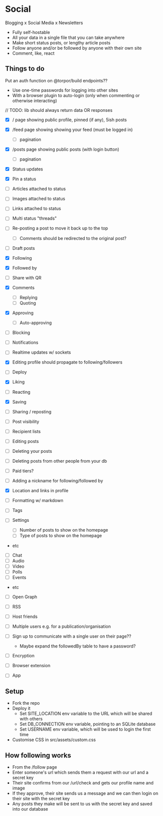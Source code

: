 # Social

Blogging x Social Media x Newsletters

- Fully self-hostable
- All your data in a single file that you can take anywhere
- Make short status posts, or lengthy article posts
- Follow anyone and/or be followed by anyone with their own site
- Comment, like, react

## Things to do

Put an auth function on @torpor/build endpoints??

- Use one-time passwords for logging into other sites
- With a browser plugin to auto-login (only when commenting or otherwise interacting)

// TODO: lib should always return data OR responses

- [x] / page showing public profile, pinned (if any), 5ish posts
- [x] /feed page showing showing your feed (must be logged in)
  - [ ] pagination
- [x] /posts page showing public posts (with login button)
  - [ ] pagination
- [x] Status updates
- [x] Pin a status
- [ ] Articles attached to status
- [ ] Images attached to status
- [ ] Links attached to status
- [ ] Multi status "threads"
- [ ] Re-posting a post to move it back up to the top
  - [ ] Comments should be redirected to the original post?
- [ ] Draft posts
- [x] Following
- [x] Followed by
- [ ] Share with QR
- [x] Comments
  - [ ] Replying
  - [ ] Quoting
- [x] Approving
  - [ ] Auto-approving
- [ ] Blocking
- [ ] Notifications
- [ ] Realtime updates w/ sockets
- [x] Editing profile should propagate to following/followers
- [ ] Deploy

- [x] Liking
- [ ] Reacting
- [x] Saving
- [ ] Sharing / reposting
- [ ] Post visibility
- [ ] Recipient lists
- [ ] Editing posts
- [ ] Deleting your posts
- [ ] Deleting posts from other people from your db
- [ ] Paid tiers?
- [ ] Adding a nickname for following/followed by
- [x] Location and links in profile
- [ ] Formatting w/ markdown
- [ ] Tags
- [ ] Settings
  - [ ] Number of posts to show on the homepage
  - [ ] Type of posts to show on the homepage
- etc

- [ ] Chat
- [ ] Audio
- [ ] Video
- [ ] Polls
- [ ] Events
- etc

- [ ] Open Graph
- [ ] RSS
- [ ] Host friends
- [ ] Multiple users e.g. for a publication/organisation
- [ ] Sign up to communicate with a single user on their page??
  - Maybe expand the followedBy table to have a password?
- [ ] Encryption

- [ ] Browser extension

- [ ] App

## Setup

- Fork the repo
- Deploy it
  - Set SITE_LOCATION env variable to the URL which will be shared with others
  - Set DB_CONNECTION env variable, pointing to an SQLite database
  - Set USERNAME env variable, which will be used to login the first time
- Customise CSS in src/assets/custom.css

## How following works

- From the /follow page
- Enter someone's url which sends them a request with our url and a secret key
- Their site confirms from our /url/check and gets our profile name and image
- If they approve, their site sends us a message and we can then login on their site with the secret key
- Any posts they make will be sent to us with the secret key and saved into our database

